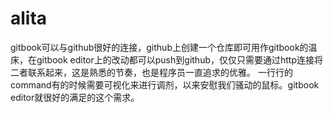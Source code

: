# alita

gitbook可以与github很好的连接，github上创建一个仓库即可用作gitbook的温床，在gitbook editor上的改动都可以push到github，仅仅只需要通过http连接将二者联系起来，这是熟悉的节奏，也是程序员一直追求的优雅。 一行行的command有的时候需要可视化来进行调剂，以来安慰我们骚动的鼠标。gitbook editor就很好的满足的这个需求。

